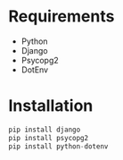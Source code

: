 # Requirements
- Python
- Django
- Psycopg2
- DotEnv

# Installation
```py
pip install django
pip install psycopg2
pip install python-dotenv
```